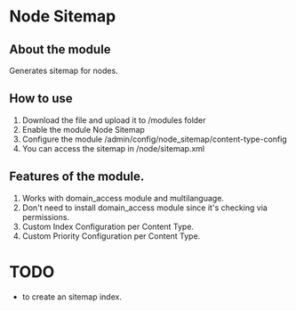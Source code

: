 # Node Sitemap 

## About the module
Generates sitemap for nodes.

## How to use
1. Download the file and upload it to /modules folder
2. Enable the module Node Sitemap
3. Configure the module /admin/config/node_sitemap/content-type-config
4. You can access the sitemap in /node/sitemap.xml


## Features of the module.
1. Works with domain_access module and multilanguage.
2. Don't need to install domain_access module since it's checking via permissions.
4. Custom Index Configuration per Content Type. 
3. Custom Priority Configuration per Content Type.


# TODO
- to create an sitemap index.